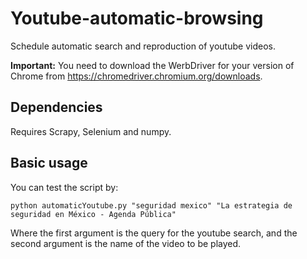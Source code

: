 # Youtube-automatic-browsing

Schedule automatic search and reproduction of youtube videos.

**Important:** You need to download the WerbDriver for your version of Chrome from https://chromedriver.chromium.org/downloads.

Dependencies
------------

Requires Scrapy, Selenium and numpy.

Basic usage
-----------

You can test the script by:


    python automaticYoutube.py "seguridad mexico" "La estrategia de seguridad en México - Agenda Pública"
    
    
Where the first argument is the query for the youtube search, and the second argument is the name of the video to be played.    
